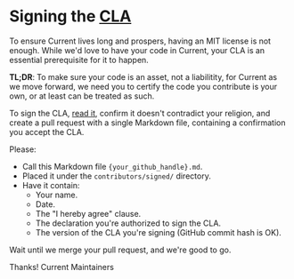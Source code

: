# Signing the [CLA](https://github.com/C5T/Current/blob/master/contributors/CLA.md)

To ensure Current lives long and prospers, having an MIT license is not enough. While we'd love to have your code in Current, your CLA is an essential prerequisite for it to happen.

**TL;DR**: To make sure your code is an asset, not a liabilitity, for Current as we move forward, we need you to certify the code you contribute is your own, or at least can be treated as such.

To sign the CLA, [read it](https://github.com/C5T/Current/blob/master/contributors/CLA.md), confirm it doesn't contradict your religion, and create a pull request with a single Markdown file, containing a confirmation you accept the CLA.

Please:

* Call this Markdown file `{your_github_handle}.md`.
* Placed it under the `contributors/signed/` directory.
* Have it contain:
  * Your name.
  * Date.
  * The "I hereby agree" clause.
  * The declaration you're authorized to sign the CLA.
  * The version of the CLA you're signing (GitHub commit hash is OK).

Wait until we merge your pull request, and we're good to go.

Thanks!
Current Maintainers
